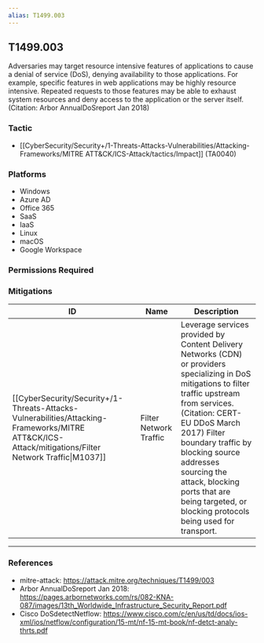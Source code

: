```yaml
---
alias: T1499.003
---
```


## T1499.003

Adversaries may target resource intensive features of applications to cause a denial of service (DoS), denying availability to those applications. For example, specific features in web applications may be highly resource intensive. Repeated requests to those features may be able to exhaust system resources and deny access to the application or the server itself.(Citation: Arbor AnnualDoSreport Jan 2018)


### Tactic
- [[CyberSecurity/Security+/1-Threats-Attacks-Vulnerabilities/Attacking-Frameworks/MITRE ATT&CK/ICS-Attack/tactics/Impact]] (TA0040)

### Platforms
- Windows
- Azure AD
- Office 365
- SaaS
- IaaS
- Linux
- macOS
- Google Workspace

### Permissions Required

### Mitigations

| ID | Name | Description |
| --- | --- | --- |
| [[CyberSecurity/Security+/1-Threats-Attacks-Vulnerabilities/Attacking-Frameworks/MITRE ATT&CK/ICS-Attack/mitigations/Filter Network Traffic\|M1037]] | Filter Network Traffic | Leverage services provided by Content Delivery Networks (CDN) or providers specializing in DoS mitigations to filter traffic upstream from services.(Citation: CERT-EU DDoS March 2017) Filter boundary traffic by blocking source addresses sourcing the attack, blocking ports that are being targeted, or blocking protocols being used for transport. |


---
### References

- mitre-attack: https://attack.mitre.org/techniques/T1499/003
- Arbor AnnualDoSreport Jan 2018: https://pages.arbornetworks.com/rs/082-KNA-087/images/13th_Worldwide_Infrastructure_Security_Report.pdf
- Cisco DoSdetectNetflow: https://www.cisco.com/c/en/us/td/docs/ios-xml/ios/netflow/configuration/15-mt/nf-15-mt-book/nf-detct-analy-thrts.pdf
